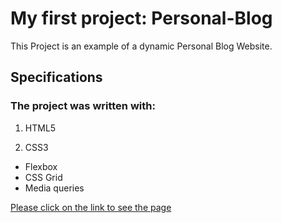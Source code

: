# My first project: Personal-Blog

This Project is an example of a dynamic Personal Blog Website.  

## Specifications

### The project was written with:
1. HTML5 

2. CSS3
- Flexbox
- CSS Grid
- Media queries
 
[Please click on the link to see the page](https://humberto1212.github.io/Personal-Blog/Blog/main_page.html)

